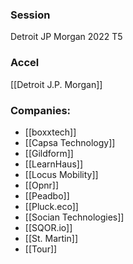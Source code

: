 
### Session
Detroit JP Morgan 2022 T5

### Accel
[[Detroit J.P. Morgan]]

### Companies:
- [[boxxtech]]
- [[Capsa Technology]]
- [[Gildform]]
- [[LearnHaus]]
- [[Locus Mobility]]
- [[Opnr]]
- [[Peadbo]]
- [[Pluck.eco]]
- [[Socian Technologies]]
- [[SQOR.io]]
- [[St. Martin]]
- [[Tour]]


